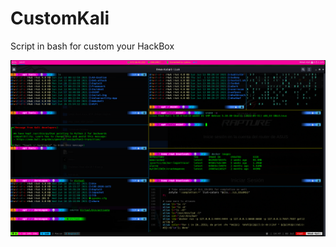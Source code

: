 # CustomKali
Script in bash for custom your HackBox

![alt text](https://github.com/R44wk/CustomKali/blob/main/Image.png)

